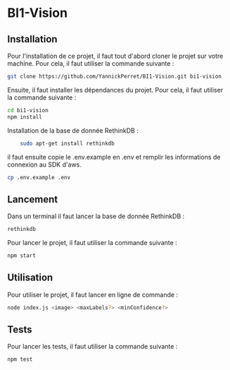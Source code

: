 # BI1-Vision

## Installation
Pour l'installation de ce projet, il faut tout d'abord cloner le projet sur votre machine. Pour cela, il faut utiliser la commande suivante :
```bash
git clone https://github.com/YannickPerret/BI1-Vision.git bi1-vision
```

Ensuite, il faut installer les dépendances du projet. Pour cela, il faut utiliser la commande suivante :
```bash
cd bi1-vision
npm install
```

Installation de la base de donnée RethinkDB :
```bash
    sudo apt-get install rethinkdb
```

il faut ensuite copie le .env.example en .env et remplir les informations de connexion au SDK d'aws.

```bash
cp .env.example .env
```

## Lancement
Dans un terminal il faut lancer la base de donnée RethinkDB :
```bash
rethinkdb
```

Pour lancer le projet, il faut utiliser la commande suivante :
```bash
npm start
```

## Utilisation
Pour utiliser le projet, il faut lancer en ligne de commande : 
```bash
node index.js <image> <maxLabels?> <minConfidence?>
```

## Tests
Pour lancer les tests, il faut utiliser la commande suivante :
```bash
npm test
```